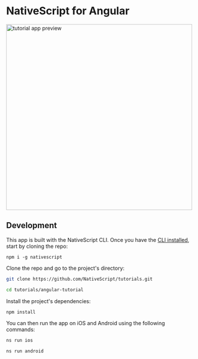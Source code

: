 # NativeScript for Angular

<img alt="tutorial app preview" src="../screenshots/tutorial-example-app-preview.png" width="500">

## Development

This app is built with the NativeScript CLI. Once you have the [CLI installed](https://docs.nativescript.org/start/quick-setup), start by cloning the repo:

```
npm i -g nativescript
```

Clone the repo and go to the project's directory:

```bash
git clone https://github.com/NativeScript/tutorials.git

cd tutorials/angular-tutorial
```

Install the project's dependencies:

```bash
npm install
```

You can then run the app on iOS and Android using the following commands:

```bash
ns run ios

ns run android
```
